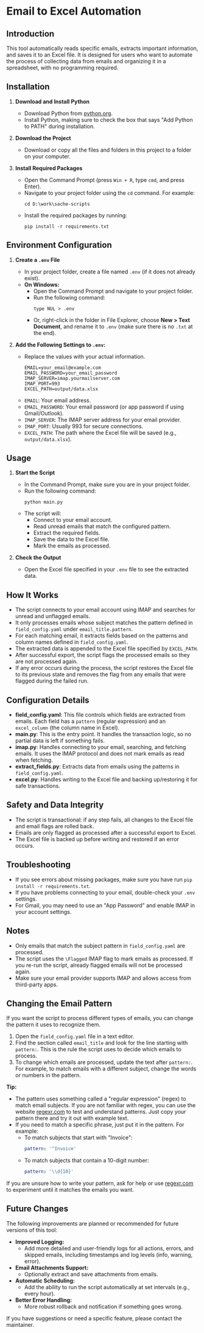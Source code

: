 # Email to Excel Automation

## Introduction
This tool automatically reads specific emails, extracts important information, and saves it to an Excel file. It is designed for users who want to automate the process of collecting data from emails and organizing it in a spreadsheet, with no programming required.

## Installation
1. **Download and Install Python**
   - Download Python from [python.org](https://www.python.org/downloads/).
   - Install Python, making sure to check the box that says "Add Python to PATH" during installation.

2. **Download the Project**
   - Download or copy all the files and folders in this project to a folder on your computer.

3. **Install Required Packages**
   - Open the Command Prompt (press `Win + R`, type `cmd`, and press Enter).
   - Navigate to your project folder using the `cd` command. For example:
     ```
     cd D:\work\sache-scripts
     ```
   - Install the required packages by running:
     ```
     pip install -r requirements.txt
     ```

## Environment Configuration
1. **Create a `.env` File**
   - In your project folder, create a file named `.env` (if it does not already exist).
   - **On Windows:**
     - Open the Command Prompt and navigate to your project folder.
     - Run the following command:
       ```
       type NUL > .env
       ```
     - Or, right-click in the folder in File Explorer, choose **New > Text Document**, and rename it to `.env` (make sure there is no `.txt` at the end).

2. **Add the Following Settings to `.env`:**
   - Replace the values with your actual information.
     ```
     EMAIL=your_email@example.com
     EMAIL_PASSWORD=your_email_password
     IMAP_SERVER=imap.yourmailserver.com
     IMAP_PORT=993
     EXCEL_PATH=output/data.xlsx
     ```
   - `EMAIL`: Your email address.
   - `EMAIL_PASSWORD`: Your email password (or app password if using Gmail/Outlook).
   - `IMAP_SERVER`: The IMAP server address for your email provider.
   - `IMAP_PORT`: Usually 993 for secure connections.
   - `EXCEL_PATH`: The path where the Excel file will be saved (e.g., `output/data.xlsx`).

## Usage
1. **Start the Script**
   - In the Command Prompt, make sure you are in your project folder.
   - Run the following command:
     ```
     python main.py
     ```
   - The script will:
     - Connect to your email account.
     - Read unread emails that match the configured pattern.
     - Extract the required fields.
     - Save the data to the Excel file.
     - Mark the emails as processed.

2. **Check the Output**
   - Open the Excel file specified in your `.env` file to see the extracted data.

## How It Works
- The script connects to your email account using IMAP and searches for unread and unflagged emails.
- It only processes emails whose subject matches the pattern defined in `field_config.yaml` under `email_title.pattern`.
- For each matching email, it extracts fields based on the patterns and column names defined in `field_config.yaml`.
- The extracted data is appended to the Excel file specified by `EXCEL_PATH`.
- After successful export, the script flags the processed emails so they are not processed again.
- If any error occurs during the process, the script restores the Excel file to its previous state and removes the flag from any emails that were flagged during the failed run.

## Configuration Details
- **field_config.yaml**: This file controls which fields are extracted from emails. Each field has a `pattern` (regular expression) and an `excel_column` (the column name in Excel).
- **main.py**: This is the entry point. It handles the transaction logic, so no partial data is left if something fails.
- **imap.py**: Handles connecting to your email, searching, and fetching emails. It uses the IMAP protocol and does not mark emails as read when fetching.
- **extract_fields.py**: Extracts data from emails using the patterns in `field_config.yaml`.
- **excel.py**: Handles writing to the Excel file and backing up/restoring it for safe transactions.

## Safety and Data Integrity
- The script is transactional: if any step fails, all changes to the Excel file and email flags are rolled back.
- Emails are only flagged as processed after a successful export to Excel.
- The Excel file is backed up before writing and restored if an error occurs.

## Troubleshooting
- If you see errors about missing packages, make sure you have run `pip install -r requirements.txt`.
- If you have problems connecting to your email, double-check your `.env` settings.
- For Gmail, you may need to use an "App Password" and enable IMAP in your account settings.

## Notes
- Only emails that match the subject pattern in `field_config.yaml` are processed.
- The script uses the `\Flagged` IMAP flag to mark emails as processed. If you re-run the script, already flagged emails will not be processed again.
- Make sure your email provider supports IMAP and allows access from third-party apps.

## Changing the Email Pattern

If you want the script to process different types of emails, you can change the pattern it uses to recognize them.

1. Open the `field_config.yaml` file in a text editor.
2. Find the section called `email_title` and look for the line starting with `pattern:`. This is the rule the script uses to decide which emails to process.
3. To change which emails are processed, update the text after `pattern:`. For example, to match emails with a different subject, change the words or numbers in the pattern.

**Tip:**
- The pattern uses something called a "regular expression" (regex) to match email subjects. If you are not familiar with regex, you can use the website [regexr.com](https://regexr.com/) to test and understand patterns. Just copy your pattern there and try it out with example text.
- If you need to match a specific phrase, just put it in the pattern. For example:
  - To match subjects that start with "Invoice":
    ```yaml
    pattern: '^Invoice'
    ```
  - To match subjects that contain a 10-digit number:
    ```yaml
    pattern: '\\d{10}'
    ```

If you are unsure how to write your pattern, ask for help or use [regexr.com](https://regexr.com/) to experiment until it matches the emails you want.

## Future Changes

The following improvements are planned or recommended for future versions of this tool:

- **Improved Logging:**
  - Add more detailed and user-friendly logs for all actions, errors, and skipped emails, including timestamps and log levels (info, warning, error).
- **Email Attachments Support:**
  - Optionally extract and save attachments from emails.
- **Automatic Scheduling:**
  - Add the ability to run the script automatically at set intervals (e.g., every hour).
- **Better Error Handling:**
  - More robust rollback and notification if something goes wrong.

If you have suggestions or need a specific feature, please contact the maintainer.
